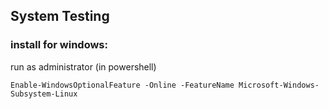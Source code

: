 ## System Testing
### install for windows:
run as administrator (in powershell)
```cassandraql
Enable-WindowsOptionalFeature -Online -FeatureName Microsoft-Windows-Subsystem-Linux
```
